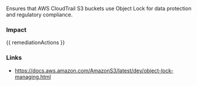 
Ensures that AWS CloudTrail S3 buckets use Object Lock for data protection and regulatory compliance.

### Impact
<!-- Add Impact here -->

<!-- DO NOT CHANGE -->
{{ remediationActions }}

### Links
- https://docs.aws.amazon.com/AmazonS3/latest/dev/object-lock-managing.html


